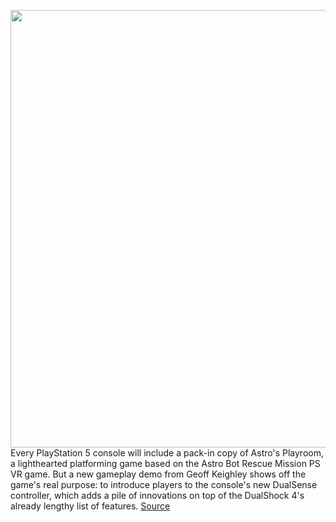<img src='https://cdn.vox-cdn.com/thumbor/l33Fp35Rb9AyiexPGv8xub1u96c=/0x0:2462x1378/1200x800/filters:focal(1035x493:1427x885)/cdn.vox-cdn.com/uploads/chorus_image/image/67072189/Screen_Shot_2020_07_17_at_12.35.04_PM.0.png' width='700px' /><br/>
Every PlayStation 5 console will include a pack-in copy of Astro's Playroom, a lighthearted platforming game based on the Astro Bot Rescue Mission PS VR game. But a new gameplay demo from Geoff Keighley shows off the game's real purpose: to introduce players to the console's new DualSense controller, which adds a pile of innovations on top of the DualShock 4's already lengthy list of features.
<a href='https://www.theverge.com/2020/7/17/21328533/playstation-5-astro-playroom-game-dualsense-controller-demo-geoff-keighley'> Source <a/>